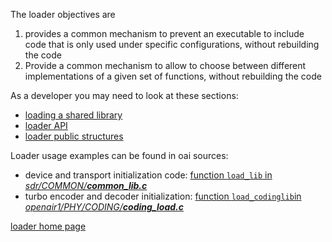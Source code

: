 The loader objectives are
1. provides a common mechanism to prevent an executable to include code that is only used under specific configurations, without rebuilding the code
1. Provide a common mechanism to allow to choose between different implementations of a given set of functions, without rebuilding the code

As a developer you may need to look at these sections:

* [loading a shared library](devusage/loading.md)
* [loader API](devusage/api.md)
* [loader public structures](devusage/struct.md)

Loader usage examples can be found in oai sources:

*  device and transport initialization code: [function `load_lib` in *sdr/COMMON/__common_lib.c__* ](https://gitlab.eurecom.fr/oai/openairinterface5g/blob/develop/sdr/COMMON/common_lib.c#L91)
*  turbo encoder and decoder initialization: [function `load_codinglib`in *openair1/PHY/CODING/__coding_load.c__*](https://gitlab.eurecom.fr/oai/openairinterface5g/blob/develop/openair1/PHY/CODING/coding_load.c#L113)

[loader home page](../loader.md)
